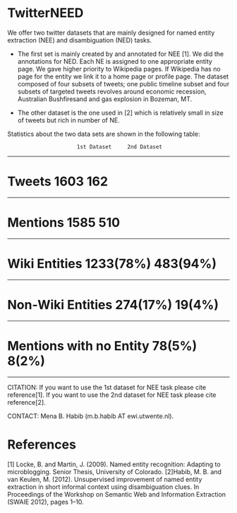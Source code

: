 TwitterNEED
===========

We offer two twitter datasets that are mainly designed for named entity extraction (NEE) and disambiguation (NED) tasks.

- The first set is mainly created by and annotated for NEE [1]. We did the annotations for NED. Each NE is assigned to one appropriate entity page. We gave higher priority to Wikipedia pages. If Wikipedia has no page for the entity we link it to a home page or profile page.
The dataset composed of four subsets of tweets; one public timeline subset and four subsets of targeted tweets revolves around economic recession, Australian Bushfiresand and gas explosion in Bozeman, MT.  

- The other dataset is the one used in [2] which is relatively small in size of tweets but rich in number of NE. 

Statistics about the two data sets are shown in the following table:

                          1st Dataset     2nd Dataset
------------------------------------------------------                          
# Tweets                   1603            162
------------------------------------------------------
# Mentions                 1585            510
------------------------------------------------------
# Wiki Entities            1233(78%)       483(94%)
------------------------------------------------------
# Non-Wiki Entities        274(17%)        19(4%)
------------------------------------------------------
# Mentions with no Entity  78(5%)          8(2%)
------------------------------------------------------


CITATION: If you want to use the 1st dataset for NEE task please cite reference[1]. If you want to use the 2nd dataset for NEE task please cite reference[2].

CONTACT: Mena B. Habib (m.b.habib AT ewi.utwente.nl).





References
===========
[1] Locke, B. and Martin, J. (2009). Named entity recognition: Adapting to microblogging. Senior Thesis, University
of Colorado.
[2]Habib, M. B. and van Keulen, M. (2012). Unsupervised improvement of named entity extraction in short informal context using disambiguation clues. In Proceedings of the Workshop on Semantic Web and Information Extraction (SWAIE 2012), pages 1–10.

